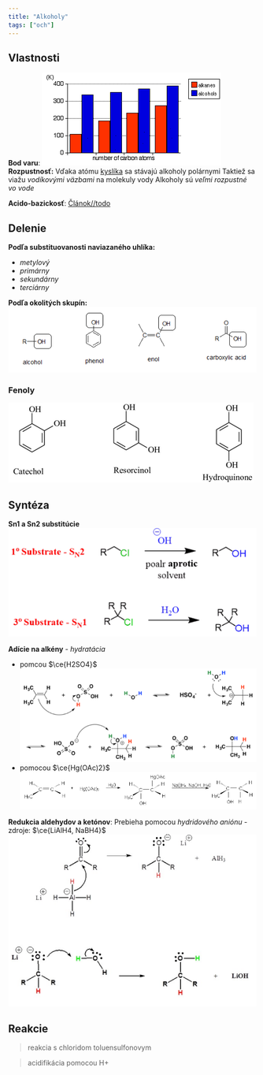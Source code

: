 ```yaml
---
title: "Alkoholy"
tags: ["och"]
---
```



## Vlastnosti

**Bod varu**:
![Bod varu zvýšený vďaka vodíkovým väzbám](attachments/bod-varu-alkoholy.png)
**Rozpustnosť:**
Vďaka atómu [kyslíka](che/kyslík.md) sa stávajú alkoholy polárnymi
Taktiež sa viažu *vodíkovými väzbami* na molekuly vody
Alkoholy sú *veľmi rozpustné vo vode*

**Acido-bazickosť**:
[Článok//todo](https://chem.libretexts.org/Bookshelves/Organic_Chemistry/Map:_Organic_Chemistry_(Wade)/13:_Structure_and_Synthesis_of_Alcohols/13.05:_Acidity_of_Alcohols_and_Phenols)

## Delenie
**Podľa substituovanosti naviazaného uhlíka:**
- *metylový*
- *primárny*
- *sekundárny*
- *terciárny*

**Podľa okolitých skupín:**
![Enol forma tautomerizuje do keto formy](attachments/alkoholy-delenie.png)

### Fenoly
![](attachments/fenoly.png)

## Syntéza
**Sn1 a Sn2 substitúcie**
![](attachments/sn12-synteza-alkoholy.png)

**Adície na alkény** - *hydratácia*
- pomcou $\ce{H2SO4}$
![|600](attachments/hydratácia-adícia.png)
- pomocou $\ce{Hg(OAc)2}$
![Oxymerkuracia je stereošpecifická a regioselektívna|700](attachments/oxymerkuracia-alkoholy.png)

**Redukcia aldehydov a ketónov**:
Prebieha pomocou *hydridového aniónu* - zdroje: $\ce{LiAlH4, NaBH4}$
![](attachments/redukcia-ketonov-na-alkoholy.png)


## Reakcie
> reakcia s chloridom toluensulfonovym

> acidifikácia pomocou H+
